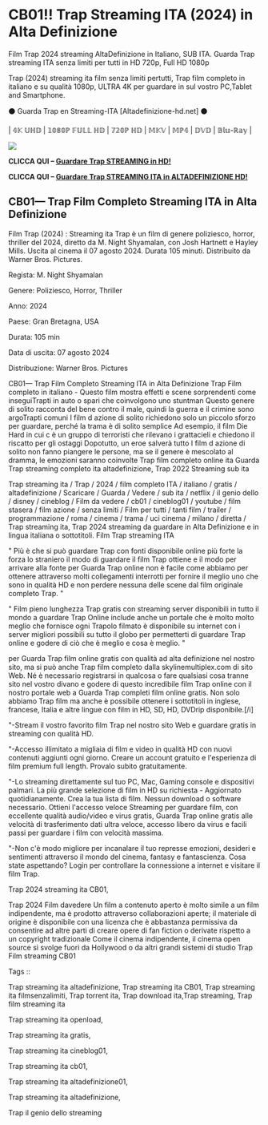 # CB01!! Trap Streaming ITA (2024) in Alta Definizione

Film Trap 2024 streaming AltaDefinizione in Italiano, SUB ITA. Guarda Trap streaming ITA senza limiti per tutti in HD 720p, Full HD 1080p

Trap (2024) streaming ita film senza limiti pertutti, Trap film completo in italiano e su qualità 1080p, ULTRA 4K per guardare in sul vostro PC,Tablet and Smartphone.

⚫ Guarda Trap en Streaming-ITA [Altadefinizione-hd.net] ⚫

| 𝟜𝕂 𝕌ℍ𝔻 | 𝟙𝟘𝟠𝟘ℙ 𝔽𝕌𝕃𝕃 ℍ𝔻 | 𝟟𝟚𝟘ℙ ℍ𝔻 | 𝕄𝕂𝕍 | 𝕄ℙ𝟜 | 𝔻𝕍𝔻 | 𝔹𝕝𝕦-ℝ𝕒𝕪 |

<p dir="auto"><a href="https://t.co/xrIFdfzXlS" title="GUARDA HD" rel="nofollow"><img src="https://i.imgur.com/jhNGoEt.gif" style="max-width: 100%;"></a></p>

**CLICCA QUI –  [Guardare Trap STREAMING in HD!](https://t.co/xrIFdfzXlS)**

**CLICCA QUI –  [Guardare Trap STREAMING ITA in ALTADEFINIZIONE HD!](https://t.co/xrIFdfzXlS)**

## CB01— Trap Film Completo Streaming ITA in Alta Definizione

Film Trap (2024) : Streaming ita Trap è un film di genere poliziesco, horror, thriller del 2024, diretto da M. Night Shyamalan, con Josh Hartnett e Hayley Mills. Uscita al cinema il 07 agosto 2024. Durata 105 minuti. Distribuito da Warner Bros. Pictures.

Regista: M. Night Shyamalan

Genere: Poliziesco, Horror, Thriller

Anno: 2024

Paese: Gran Bretagna, USA

Durata: 105 min

Data di uscita: 07 agosto 2024

Distribuzione: Warner Bros. Pictures

CB01— Trap Film Completo Streaming ITA in Alta Definizione Trap Film completo in italiano - Questo film mostra effetti e scene sorprendenti come inseguiTrapti in auto o spari che coinvolgono uno stuntman Questo genere di solito racconta del bene contro il male, quindi la guerra e il crimine sono argoTrapti comuni I film d azione di solito richiedono solo un piccolo sforzo per guardare, perché la trama è di solito semplice Ad esempio, il film Die Hard in cui c è un gruppo di terroristi che rilevano i grattacieli e chiedono il riscatto per gli ostaggi Dopotutto, un eroe salverà tutto I film d azione di solito non fanno piangere le persone, ma se il genere è mescolato al dramma, le emozioni saranno coinvolte Trap film completo online ita Guarda Trap streaming completo ita altadefinizione, Trap 2022 Streaming sub ita

Trap streaming ita / Trap / 2024 / film completo ITA / italiano / gratis / altadefinizione / Scaricare / Guarda / Vedere / sub ita / netflix / il genio dello / disney / cineblog / Film da vedere / cb01 / cineblog01 / youtube / film stasera / film azione / senza limiti / Film per tutti / tanti film / trailer / programmazione / roma / cinema / trama / uci cinema / milano / diretta / Trap streaming ita, Trap 2024 streaming da guardare in Alta Definizione e in lingua italiana o sottotitoli. Film Trap streaming ITA


" Più è che si può guardare Trap con fonti disponibile online più forte la forza lo straniero il modo di guardare il film Trap ottiene e il modo per arrivare alla fonte per Guarda Trap online non è facile come abbiamo per ottenere attraverso molti collegamenti interrotti per fornire il meglio uno che sono in qualità HD e non perdere nessuna delle scene dal film originale completo Trap. "


" Film pieno lunghezza Trap gratis con streaming server disponibili in tutto il mondo a guardare Trap Online include anche un portale che è molto molto meglio che fornisce ogni Trapolo filmato è disponibile su internet con i server migliori possibili su tutto il globo per permetterti di guardare Trap online e godere di ciò che è meglio e cosa è meglio. "

per Guarda Trap film online gratis con qualità ad alta definizione nel nostro sito, ma si può anche Trap film completo dalla skylinemultiplex.com di sito Web. Né è necessario registrarsi in qualcosa o fare qualsiasi cosa tranne sito nel vostro divano e godere di questo incredibile film Trap online con il nostro portale web a Guarda Trap completi film online gratis. Non solo abbiamo Trap film ma anche è possibile ottenere i sottotitoli in inglese, francese, Italia e altre lingue con film in HD, SD, HD, DVDrip disponibile.[/i]

"-Stream il vostro favorito film Trap nel nostro sito Web e guardare gratis in streaming con qualità HD.

"-Accesso illimitato a migliaia di film e video in qualità HD con nuovi contenuti aggiunti ogni giorno. Creare un account gratuito e l'esperienza di film premium full length. Provalo subito gratuitamente.

"-Lo streaming direttamente sul tuo PC, Mac, Gaming console e dispositivi palmari. La più grande selezione di film in HD su richiesta - Aggiornato quotidianamente. Crea la tua lista di film. Nessun download o software necessario. Ottieni l'accesso veloce Streaming per guardare film, con eccellente qualità audio/video e virus gratis, Guarda Trap online gratis alle velocità di trasferimento dati ultra veloce, accesso libero da virus e facili passi per guardare i film con velocità massima.

"-Non c'è modo migliore per incanalare il tuo represse emozioni, desideri e sentimenti attraverso il mondo del cinema, fantasy e fantascienza. Cosa state aspettando? Login per controllare la connessione a internet e visitare il film Trap.

Trap 2024 streaming ita CB01,
 
Trap 2024 Film davedere Un film a contenuto aperto è molto simile a un film indipendente, ma è prodotto attraverso collaborazioni aperte; il materiale di origine è disponibile con una licenza che è abbastanza permissiva da consentire ad altre parti di creare opere di fan fiction o derivate rispetto a un copyright tradizionale Come il cinema indipendente, il cinema open source si svolge fuori da Hollywood o da altri grandi sistemi di studio Trap Film streaming CB01

Tags ::

Trap streaming ita altadefinizione, Trap streaming ita CB01, Trap streaming ita filmsenzalimiti, Trap torrent ita, Trap download ita,Trap streaming, Trap film streaming ita

Trap streaming ita openload,

Trap streaming ita gratis,

Trap streaming ita cineblog01,

Trap streaming ita cb01,

Trap streaming ita altadefinizione01,

Trap streaming ita altadefinizione, 

Trap il genio dello streaming

